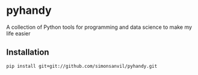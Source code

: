 pyhandy
==============================

A collection of Python tools for programming and data science to make my life easier

Installation
------------
```
pip install git+git://github.com/simonsanvil/pyhandy.git
```